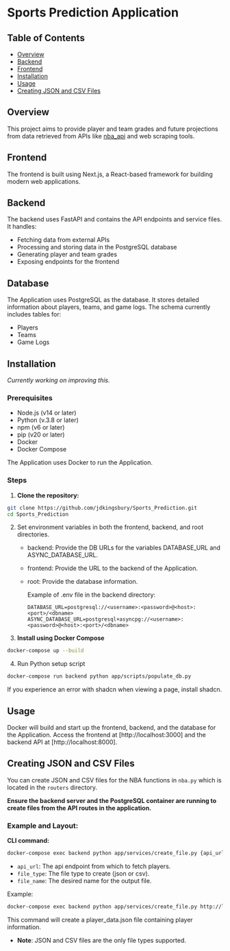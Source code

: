 # Sports Prediction Application

## Table of Contents

- [Overview](#overview)
- [Backend](#backend)
- [Frontend](#frontend)
- [Installation](#installation)
- [Usage](#usage)
- [Creating JSON and CSV Files](#creating-json-and-csv-files)

## Overview

This project aims to provide player and team grades and future projections from data retrieved from APIs like [nba_api](https://github.com/swar/nba_api/tree/master) and web scraping tools.

## Frontend

The frontend is built using Next.js, a React-based framework for building modern web applications.

## Backend

The backend uses FastAPI and contains the API endpoints and service files. It handles:
- Fetching data from external APIs
- Processing and storing data in the PostgreSQL database
- Generating player and team grades
- Exposing endpoints for the frontend

## Database

The Application uses PostgreSQL as the database. It stores detailed information about players, teams, and game logs. The schema currently includes tables for:
- Players
- Teams
- Game Logs

## Installation

_Currently working on improving this._

### Prerequisites

- Node.js (v14 or later)
- Python (v.3.8 or later)
- npm (v6 or later)
- pip (v20 or later)
- Docker
- Docker Compose

The Application uses Docker to run the Application.

### Steps

1. **Clone the repository:**

```sh
git clone https://github.com/jdkingsbury/Sports_Prediction.git
cd Sports_Prediction
```

2. Set environment variables in both the frontend, backend, and root directories.

   - backend: Provide the DB URLs for the variables DATABASE_URL and ASYNC_DATABASE_URL.
   - frontend: Provide the URL to the backend of the Application.
   - root: Provide the database information.

     Example of .env file in the backend directory:

     ```env
     DATABASE_URL=postgresql://<username>:<password>@<host>:<port>/<dbname>
     ASYNC_DATABASE_URL=postgresql+asyncpg://<username>:<password>@<host>:<port>/<dbname>
     ```

3. **Install using Docker Compose**

```sh
docker-compose up --build
```

4. Run Python setup script

```sh
docker-compose run backend python app/scripts/populate_db.py
```

If you experience an error with shadcn when viewing a page, install shadcn.

## Usage

Docker will build and start up the frontend, backend, and the database for the Application. Access the frontend at [http://localhost:3000] and the backend API at [http://localhost:8000].

## Creating JSON and CSV Files

You can create JSON and CSV files for the NBA functions in `nba.py` which is located in the `routers` directory.

**Ensure the backend server and the PostgreSQL container are running to create files from the API routes in the application.**

### Example and Layout:

**CLI command:**

```sh
docker-compose exec backend python app/services/create_file.py {api_url} {file_type} {file_name}
```

- `api_url`: The api endpoint from which to fetch players.
- `file_type`: The file type to create (json or csv).
- `file_name`: The desired name for the output file.

Example:
```sh
docker-compose exec backend python app/services/create_file.py http://localhost:8000/nba/players json player_data
```

This command will create a player_data.json file containing player information.

- **Note**: JSON and CSV files are the only file types supported.
